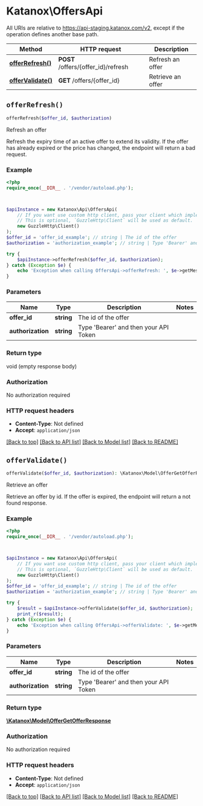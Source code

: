 # Katanox\OffersApi

All URIs are relative to https://api-staging.katanox.com/v2, except if the operation defines another base path.

| Method | HTTP request | Description |
| ------------- | ------------- | ------------- |
| [**offerRefresh()**](OffersApi.md#offerRefresh) | **POST** /offers/{offer_id}/refresh | Refresh an offer |
| [**offerValidate()**](OffersApi.md#offerValidate) | **GET** /offers/{offer_id} | Retrieve an offer |


## `offerRefresh()`

```php
offerRefresh($offer_id, $authorization)
```

Refresh an offer

Refresh the expiry time of an active offer to extend its validity. If the offer has already expired or the price has changed, the endpoint will return a bad request.

### Example

```php
<?php
require_once(__DIR__ . '/vendor/autoload.php');



$apiInstance = new Katanox\Api\OffersApi(
    // If you want use custom http client, pass your client which implements `GuzzleHttp\ClientInterface`.
    // This is optional, `GuzzleHttp\Client` will be used as default.
    new GuzzleHttp\Client()
);
$offer_id = 'offer_id_example'; // string | The id of the offer
$authorization = 'authorization_example'; // string | Type 'Bearer' and then your API Token

try {
    $apiInstance->offerRefresh($offer_id, $authorization);
} catch (Exception $e) {
    echo 'Exception when calling OffersApi->offerRefresh: ', $e->getMessage(), PHP_EOL;
}
```

### Parameters

| Name | Type | Description  | Notes |
| ------------- | ------------- | ------------- | ------------- |
| **offer_id** | **string**| The id of the offer | |
| **authorization** | **string**| Type &#39;Bearer&#39; and then your API Token | |

### Return type

void (empty response body)

### Authorization

No authorization required

### HTTP request headers

- **Content-Type**: Not defined
- **Accept**: `application/json`

[[Back to top]](#) [[Back to API list]](../../README.md#endpoints)
[[Back to Model list]](../../README.md#models)
[[Back to README]](../../README.md)

## `offerValidate()`

```php
offerValidate($offer_id, $authorization): \Katanox\Model\OfferGetOfferResponse
```

Retrieve an offer

Retrieve an offer by id. If the offer is expired, the endpoint will return a not found response.

### Example

```php
<?php
require_once(__DIR__ . '/vendor/autoload.php');



$apiInstance = new Katanox\Api\OffersApi(
    // If you want use custom http client, pass your client which implements `GuzzleHttp\ClientInterface`.
    // This is optional, `GuzzleHttp\Client` will be used as default.
    new GuzzleHttp\Client()
);
$offer_id = 'offer_id_example'; // string | The id of the offer
$authorization = 'authorization_example'; // string | Type 'Bearer' and then your API Token

try {
    $result = $apiInstance->offerValidate($offer_id, $authorization);
    print_r($result);
} catch (Exception $e) {
    echo 'Exception when calling OffersApi->offerValidate: ', $e->getMessage(), PHP_EOL;
}
```

### Parameters

| Name | Type | Description  | Notes |
| ------------- | ------------- | ------------- | ------------- |
| **offer_id** | **string**| The id of the offer | |
| **authorization** | **string**| Type &#39;Bearer&#39; and then your API Token | |

### Return type

[**\Katanox\Model\OfferGetOfferResponse**](../Model/OfferGetOfferResponse.md)

### Authorization

No authorization required

### HTTP request headers

- **Content-Type**: Not defined
- **Accept**: `application/json`

[[Back to top]](#) [[Back to API list]](../../README.md#endpoints)
[[Back to Model list]](../../README.md#models)
[[Back to README]](../../README.md)
